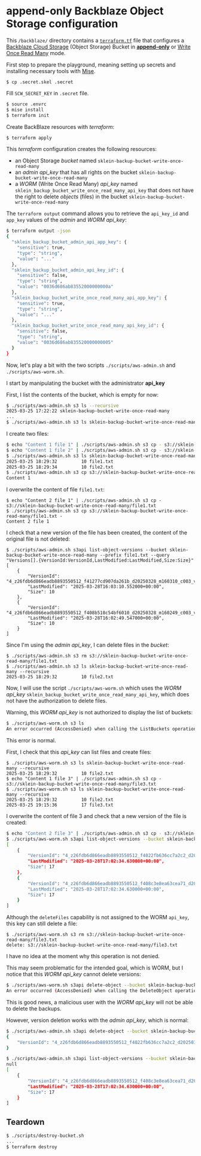 # append-only Backblaze Object Storage configuration

This `/backblaze/` directory contains a [`terraform.tf`](./terraform.tf) file that configures a [Backblaze Cloud Storage](https://www.backblaze.com/cloud-storage) (Object Storage) Bucket
in [**append-only**](https://notes.sklein.xyz/Write%20Once%20Read%20Many/) or [Write Once Read Many](https://notes.sklein.xyz/Write%20Once%20Read%20Many/) mode.

First step to prepare the playground, meaning setting up secrets and installing necessary tools with [Mise](https://mise.jdx.dev/).

```
$ cp .secret.skel .secret
```

Fill `SCW_SECRET_KEY` in `.secret` file.

```sh
$ source .envrc
$ mise install
$ terraform init
```

Create BackBlaze resources with *terraform*:

```sh
$ terraform apply
```

This *terraform* configuration creates the following resources:

- an Object Storage *bucket* named `sklein-backup-bucket-write-once-read-many`
- an *admin* *api_key* that has all rights on the bucket `sklein-backup-bucket-write-once-read-many`
- a *WORM* (Write Once Read Many) *api_key* named `sklein_backup_bucket_write_once_read_many_api_key` that does not have the right to delete *objects* (files) in the bucket `sklein-backup-bucket-write-once-read-many`

The `terraform output` command allows you to retrieve the `api_key_id` and `app_key` values of the *admin* and *WORM* *api_key*:

```sh
$ terraform output -json
{
  "sklein_backup_bucket_admin_api_app_key": {
    "sensitive": true,
    "type": "string",
    "value": "..."
  },
  "sklein_backup_bucket_admin_api_key_id": {
    "sensitive": false,
    "type": "string",
    "value": "0036d686ab83552000000000a"
  },
  "sklein_backup_bucket_write_once_read_many_api_app_key": {
    "sensitive": true,
    "type": "string",
    "value": "..."
  },
  "sklein_backup_bucket_write_once_read_many_api_key_id": {
    "sensitive": false,
    "type": "string",
    "value": "0036d686ab835520000000005"
  }
}
```

Now, let's play a bit with the two scripts `./scripts/aws-admin.sh` and `./scripts/aws-worm.sh`.

I start by manipulating the bucket with the administrator **api_key**

First, I list the contents of the bucket, which is empty for now:

```sh
$ ./scripts/aws-admin.sh s3 ls --recursive
2025-03-25 17:22:22 sklein-backup-bucket-write-once-read-many
...
$ ./scripts/aws-admin.sh s3 ls sklein-backup-bucket-write-once-read-many --recursive
```

I create two files:

```sh
$ echo "Content 1 file 1" | ./scripts/aws-admin.sh s3 cp - s3://sklein-backup-bucket-write-once-read-many/file1.txt
$ echo "Content 1 file 2" | ./scripts/aws-admin.sh s3 cp - s3://sklein-backup-bucket-write-once-read-many/file2.txt
$ ./scripts/aws-admin.sh s3 ls sklein-backup-bucket-write-once-read-many --recursive
2025-03-25 18:29:32         10 file1.txt
2025-03-25 18:29:34         10 file2.txt
$ ./scripts/aws-admin.sh s3 cp s3://sklein-backup-bucket-write-once-read-many/file1.txt -
Content 1
```

I overwrite the content of file `file1.txt`:

```
$ echo "Content 2 file 1" | ./scripts/aws-admin.sh s3 cp - s3://sklein-backup-bucket-write-once-read-many/file1.txt
$ ./scripts/aws-admin.sh s3 cp s3://sklein-backup-bucket-write-once-read-many/file1.txt -
Content 2 file 1
```

I check that a new version of the file has been created, the content of the original file is not deleted:

```
$ ./scripts/aws-admin.sh s3api list-object-versions --bucket sklein-backup-bucket-write-once-read-many --prefix file1.txt --query "Versions[].{VersionId:VersionId,LastModified:LastModified,Size:Size}"
[
    {
        "VersionId": "4_z26fdb6d866eadb8893550512_f41277cd907da261b_d20250328_m160310_c003_v0312028_t0058_u01743177790552",
        "LastModified": "2025-03-28T16:03:10.552000+00:00",
        "Size": 10
    },
    {
        "VersionId": "4_z26fdb6d866eadb8893550512_f408b518c54bf6010_d20250328_m160249_c003_v0312027_t0047_u01743177769547",
        "LastModified": "2025-03-28T16:02:49.547000+00:00",
        "Size": 10
    }
]
```

Since I'm using the *admin* *api_key*, I can delete files in the *bucket*:

```
$ ./scripts/aws-admin.sh s3 rm s3://sklein-backup-bucket-write-once-read-many/file1.txt
$ ./scripts/aws-admin.sh s3 ls sklein-backup-bucket-write-once-read-many --recursive
2025-03-25 18:29:32         10 file2.txt
```

Now, I will use the script `./scripts/aws-worm.sh` which uses the *WORM* *api_key* `sklein_backup_bucket_write_once_read_many_api_key`,
which does not have the authorization to delete files.

Warning, this *WORM* *api_key* is not authorized to display the list of buckets:

```sh
$ ./scripts/aws-worm.sh s3 ls
An error occurred (AccessDenied) when calling the ListBuckets operation: not entitled
```

This error is normal.

First, I check that this *api_key* can list files and create files:

```
$ ./scripts/aws-worm.sh s3 ls sklein-backup-bucket-write-once-read-many --recursive
2025-03-25 18:29:32         10 file2.txt
$ echo "Content 1 file 3" | ./scripts/aws-admin.sh s3 cp - s3://sklein-backup-bucket-write-once-read-many/file3.txt
$ ./scripts/aws-worm.sh s3 ls sklein-backup-bucket-write-once-read-many --recursive
2025-03-25 18:29:32         10 file2.txt
2025-03-25 19:15:36         17 file3.txt
```

I overwrite the content of file 3 and check that a new version of the file is created:


```sh
$ echo "Content 2 file 3" | ./scripts/aws-admin.sh s3 cp - s3://sklein-backup-bucket-write-once-read-many/file3.txt
$ ./scripts/aws-worm.sh s3api list-object-versions --bucket sklein-backup-bucket-write-once-read-many --prefix file3.txt --query "Versions[].{VersionId:VersionId,LastModified:LastModified,Size:Size}"
[
    {
        "VersionId": "4_z26fdb6d866eadb8893550512_f4022fb636cc7a2c2_d20250328_m170234_c003_v0312027_t0056_u01743181354630",
        "LastModified": "2025-03-28T17:02:34.630000+00:00",
        "Size": 17
    },
    {
        "VersionId": "4_z26fdb6d866eadb8893550512_f408c3e8ea63cea71_d20250328_m170227_c003_v0312015_t0025_u01743181347914",
        "LastModified": "2025-03-28T17:02:34.630000+00:00",
        "Size": 17
    }
]
```

Although the `deleteFiles` capability is not assigned to the WORM `api_key`, this key can still delete a file:

```
$ ./scripts/aws-worm.sh s3 rm s3://sklein-backup-bucket-write-once-read-many/file3.txt
delete: s3://sklein-backup-bucket-write-once-read-many/file3.txt
```

I have no idea at the moment why this operation is not denied.

This may seem problematic for the intended goal, which is WORM, but I notice that this *WORM* *api_key* cannot delete versions:

```sh
$ ./scripts/aws-worm.sh s3api delete-object --bucket sklein-backup-bucket-write-once-read-many --key file3.txt --version-id "4_z26fdb6d866eadb8893550512_f4022fb636cc7a2c2_d20250328_m170234_c003_v0312027_t0056_u01743181354630"
An error occurred (AccessDenied) when calling the DeleteObject operation: not entitled
```

This is good news, a malicious user with the *WORM* *api_key* will not be able to delete the backups.

However, version deletion works with the *admin* *api_key*, which is normal:

```sh
$ ./scripts/aws-admin.sh s3api delete-object --bucket sklein-backup-bucket-write-once-read-many --key file3.txt --version-id "4_z26fdb6d866eadb8893550512_f4022fb636cc7a2c2_d20250328_m170234_c003_v0312027_t0056_u01743181354630"
{
    "VersionId": "4_z26fdb6d866eadb8893550512_f4022fb636cc7a2c2_d20250328_m170234_c003_v0312027_t0056_u01743181354630"
}
```

```sh
$ ./scripts/aws-admin.sh s3api list-object-versions --bucket sklein-backup-bucket-write-once-read-many --prefix file3.txt --query "Versions[].{VersionId:VersionId,LastModified:LastModified,Size:Size}"
null
[
    {
        "VersionId": "4_z26fdb6d866eadb8893550512_f408c3e8ea63cea71_d20250328_m170227_c003_v0312015_t0025_u01743181347914",
        "LastModified": "2025-03-28T17:02:34.630000+00:00",
        "Size": 17
    }
]
```

## Teardown

```sh
$ ./scripts/destroy-bucket.sh
...
$ terraform destroy
```
